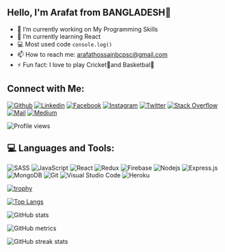 ## Hello, I'm Arafat from BANGLADESH👋

- 🔭 I’m currently working on My Programming Skills 
- 🌱 I’m currently learning React 
- 💻 Most used code `console.log()` 
- 📫 How to reach me: arafathossainbcpsc@gmail.com 
- ⚡ Fun fact: I love to play Cricket🏏and Basketbal🏀 

## Connect with Me:

[![Github](https://img.shields.io/badge/GitHub-100000?style=for-the-badge&logo=github&logoColor=white)](https://github.com/Aroarafat)
[![Linkedin](https://img.shields.io/badge/LinkedIn-0077B5?style=for-the-badge&logo=linkedin&logoColor=white)](https://www.linkedin.com/in/https://www.linkedin.com/in/md-arafat-hossain-490428164//)
[![Facebook](https://img.shields.io/badge/Facebook-1877F2?style=for-the-badge&logo=facebook&logoColor=white)](https://www.facebook.com/Arafat.hossain.17)
[![Instagram](https://img.shields.io/badge/Instagram-E4405F?style=for-the-badge&logo=instagram&logoColor=white)](https://www.instagram.com/inoyonaro/)
[![Twitter](https://img.shields.io/badge/Twitter-1DA1F2?style=for-the-badge&logo=twitter&logoColor=white)](https://twitter.com/@MdArafa26642087)
[![Stack Overflow](https://img.shields.io/badge/Stack_Overflow-FE7A16?style=for-the-badge&logo=stack-overflow&logoColor=white)](https://stackoverflow.com/users/https://stackoverflow.com/users/16612053/aroarafat)
[![Mail](https://img.shields.io/badge/Gmail-D14836?style=for-the-badge&logo=gmail&logoColor=white)](mailto:daiyanabdallah@gmail.com)
[![Medium](https://img.shields.io/badge/Medium-12100E?style=for-the-badge&logo=medium&logoColor=white)](https://medium.com/Aarafat1634)

![Profile views](https://gpvc.arturio.dev/Aroarafat)  

## 💻 Languages and Tools:
![SASS](https://img.shields.io/badge/Sass-CC6699?style=for-the-badge&logo=sass&logoColor=white)
![JavaScript](https://img.shields.io/badge/JavaScript-F7DF1E?style=for-the-badge&logo=javascript&logoColor=black)
![React](https://img.shields.io/badge/React-20232A?style=for-the-badge&logo=react&logoColor=61DAFB)
![Redux](https://img.shields.io/badge/Redux-593D88?style=for-the-badge&logo=redux&logoColor=white)
![Firebase](https://img.shields.io/badge/firebase-ffca28?style=for-the-badge&logo=firebase&logoColor=black)
![Nodejs](https://img.shields.io/badge/Node.js-339933?style=for-the-badge&logo=nodedotjs&logoColor=white)
![Express.js](https://img.shields.io/badge/Express.js-000000?style=for-the-badge&logo=express&logoColor=white)
![MongoDB](https://img.shields.io/badge/MongoDB-4EA94B?style=for-the-badge&logo=mongodb&logoColor=white)
![Git](https://img.shields.io/badge/Git-F05032?style=for-the-badge&logo=git&logoColor=white)
![Visual Studio Code](https://img.shields.io/badge/Visual_Studio_Code-0078D4?style=for-the-badge&logo=visual%20studio%20code&logoColor=white)
![Heroku](https://img.shields.io/badge/Heroku-430098?style=for-the-badge&logo=heroku&logoColor=white)


[![trophy](https://github-profile-trophy.vercel.app/?username=Aroarafat)](https://github.com/ryo-ma/github-profile-trophy)

[![Top Langs](https://github-readme-stats.vercel.app/api/top-langs/?username=Aroarafat)](https://github.com/anuraghazra/github-readme-stats)

![GitHub stats](https://github-readme-stats.vercel.app/api?username=Aroarafat&show_icons=true&count_private=true)  

![GitHub metrics](https://metrics.lecoq.io/Aroarafat)  

![GitHub streak stats](https://github-readme-streak-stats.herokuapp.com/?user=Aroarafat)  


